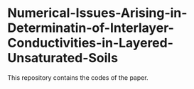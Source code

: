# Numerical-Issues-Arising-in-Determinatin-of-Interlayer-Conductivities-in-Layered-Unsaturated-Soils

This repository contains the codes of the paper.
